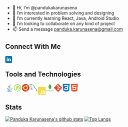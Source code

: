- 👋 Hi, I’m @pandukakarunasena
- 👀 I’m interested in problem solving and designing
- 🌱 I’m currently learning React, Java, Android Studio
- 💞️ I’m looking to collaborate on any kind of project
- 📫 Send a message panduka.karunasena@gmail.com

## Connect With Me

[<img align="left" alt="maneeshaindrachapa | LinkedIn" width="22px" src="https://raw.githubusercontent.com/maneeshaindrachapa/maneeshaindrachapa/master/assets/icons/social/linkedin.svg"/>][linkedin]
<br>

## Tools and Technologies
<img align="left" alt="Java" width="26px" src="https://raw.githubusercontent.com/maneeshaindrachapa/maneeshaindrachapa/master/assets/icons/languages/java.svg" style="margin-bottom:5px"/>
<img align="left" alt="NodeJS" width="26px" src="https://raw.githubusercontent.com/maneeshaindrachapa/maneeshaindrachapa/master/assets/icons/languages/nodejs.svg" style="margin-bottom:5px"/>
<img align="left" alt="Ubunutu" width="26px" src="https://raw.githubusercontent.com/maneeshaindrachapa/maneeshaindrachapa/master/assets/icons/linux/ubuntu.svg" style="margin-bottom:5px"/>
<img align="left" alt="MySQL" width="26px" src="https://raw.githubusercontent.com/maneeshaindrachapa/maneeshaindrachapa/master/assets/icons/database/mysql.svg" style="margin-bottom:5px"/>
<img align="left" alt="js" width="26px" src="https://raw.githubusercontent.com/maneeshaindrachapa/maneeshaindrachapa/master/assets/icons/web-languages/js.svg" style="margin-top:10px" style="margin-bottom:5px"/>
<img align="left" alt="mongodb" width="26px" src="https://raw.githubusercontent.com/maneeshaindrachapa/maneeshaindrachapa/master/assets/icons/database/mongodb.svg" style="margin-bottom:5px"/>
<img align="left" alt="git" width="26px" src="https://raw.githubusercontent.com/maneeshaindrachapa/maneeshaindrachapa/master/assets/icons/version/git.svg" style="margin-bottom:5px"/>
<img align="left" alt="css" width="26px" src="https://raw.githubusercontent.com/maneeshaindrachapa/maneeshaindrachapa/master/assets/icons/web-languages/css3.svg" style="margin-bottom:5px"/>
<img align="left" alt="html" width="26px" src="https://raw.githubusercontent.com/maneeshaindrachapa/maneeshaindrachapa/master/assets/icons/web-languages/html5.svg" style="margin-bottom:5px"/>
<br>
<br>

## Stats
[![Panduka Karunasena's github stats](https://github-readme-stats.vercel.app/api?username=pandukakarunasena&show_icons=true&theme=nord&count_private=true&show_icons=true)](https://github.com/anuraghazra/github-readme-stats)  [![Top Langs](https://github-readme-stats.vercel.app/api/top-langs/?username=pandukakarunasena&theme=nord&layout=compact)](https://github.com/anuraghazra/github-readme-stats)

[linkedin]: https://www.linkedin.com/in/pandukakarunasena/

<!---
pandukakarunasena/pandukakarunasena is a ✨ special ✨ repository because its `README.md` (this file) appears on your GitHub profile.
You can click the Preview link to take a look at your changes.
--->
